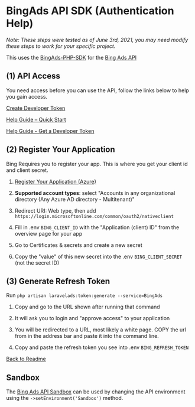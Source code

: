 # BingAds API SDK  (Authentication Help)

*Note: These steps were tested as of June 3rd, 2021, you may need modify these steps to work for your specific project.*

This uses the [BingAds-PHP-SDK](https://github.com/BingAds/BingAds-PHP-SDK) for the [Bing Ads API](https://docs.microsoft.com/en-us/bingads/guides/get-started-php?view=bingads-12)

## (1) API Access

You need access before you can use the API, follow the links below to help you gain access.

[Create Developer Token](https://developers.ads.microsoft.com/Account)

[Help Guide – Quick Start](https://docs.microsoft.com/en-us/advertising/guides/get-started?view=bingads-13#quick-start-production)

[Help Guide - Get a Developer Token](https://docs.microsoft.com/en-us/advertising/guides/get-started?view=bingads-13#get-developer-token)

## (2) Register Your Application

Bing Requires you to register your app. This is where you get your client id and client secret.

1) [Register Your Application (Azure)](https://go.microsoft.com/fwlink/?linkid=2083908)

2) **Supported account types**: select "Accounts in any organizational directory (Any Azure AD directory - Multitenant)"

3) Redirect URI: Web type, then add `https://login.microsoftonline.com/common/oauth2/nativeclient`

4) Fill in .env `BING_CLIENT_ID` with the "Application (client) ID" from the overview page for your app

5) Go to Certificates & secrets and create a new secret

6) Copy the "value" of this new secret into the .env `BING_CLIENT_SECRET` (not the secret ID)

## (3) Generate Refresh Token

Run `php artisan laravelads:token:generate --service=BingAds`

1) Copy and go to the URL shown after running that command

2) It will ask you to login and "approve access" to your application

3) You will be redirected to a URL, most likely a white page. COPY the url from in the address bar and paste it into the command line.

4) Copy and paste the refresh token you see into .env `BING_REFRESH_TOKEN`

[Back to Readme](README.md)

## Sandbox

The [Bing Ads API Sandbox](https://docs.microsoft.com/en-us/advertising/guides/sandbox?view=bingads-13) can be used by changing the API environment using the `->setEnvironment('Sandbox')` method.